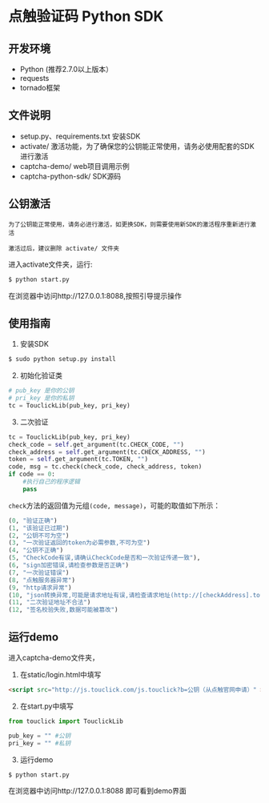 # 点触验证码 Python SDK

## 开发环境

 - Python (推荐2.7.0以上版本）
 - requests
 - tornado框架

## 文件说明

* setup.py、requirements.txt 安装SDK
* activate/ 激活功能，为了确保您的公钥能正常使用，请务必使用配套的SDK进行激活
* captcha-demo/ web项目调用示例
* captcha-python-sdk/ SDK源码

## 公钥激活

`为了公钥能正常使用，请务必进行激活，如更换SDK，则需要使用新SDK的激活程序重新进行激活`

`激活过后，建议删除 activate/ 文件夹`

进入activate文件夹，运行:

```bash
$ python start.py
```

在浏览器中访问http://127.0.0.1:8088,按照引导提示操作


## 使用指南

1. 安装SDK

  ```bash
  $ sudo python setup.py install
  ```

2. 初始化验证类

  ```python
  # pub_key 是你的公钥
  # pri_key 是你的私钥
  tc = TouclickLib(pub_key, pri_key)
  ```

3. 二次验证

  ```python
  tc = TouclickLib(pub_key, pri_key)
  check_code = self.get_argument(tc.CHECK_CODE, "")
  check_address = self.get_argument(tc.CHECK_ADDRESS, "")
  token = self.get_argument(tc.TOKEN, "")
  code, msg = tc.check(check_code, check_address, token)
  if code == 0:
      #执行自己的程序逻辑
      pass
  ```

  `check`方法的返回值为元组`(code, message)`，可能的取值如下所示：

  ```python
  (0, "验证正确")
  (1, "该验证已过期")
  (2, "公钥不可为空")
  (3, "一次验证返回的token为必需参数,不可为空")
  (4, "公钥不正确")
  (5, "CheckCode有误,请确认CheckCode是否和一次验证传递一致"),
  (6, "sign加密错误,请检查参数是否正确")
  (7, "一次验证错误")
  (8, "点触服务器异常")
  (9, "http请求异常")
  (10, "json转换异常,可能是请求地址有误,请检查请求地址(http://[checkAddress].touclick.com/sverify.touclick?参数)")
  (11, "二次验证地址不合法")
  (12, "签名校验失败,数据可能被篡改")
  ```

## 运行demo

进入captcha-demo文件夹，

1. 在static/login.html中填写
  ```html
  <script src="http://js.touclick.com/js.touclick?b=公钥（从点触官网申请）" ></script>
  ```

2. 在start.py中填写
  ```python
  from touclick import TouclickLib

  pub_key = "" #公钥
  pri_key = "" #私钥
  ```

3. 运行demo
  ```bash
  $ python start.py
  ```

在浏览器中访问http://127.0.0.1:8088 即可看到demo界面
